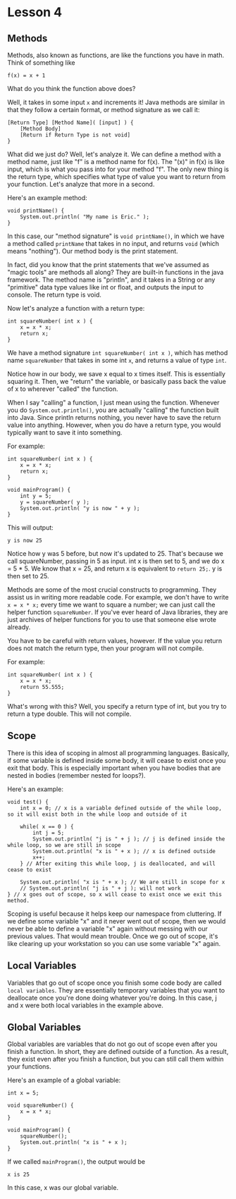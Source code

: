 # Lesson 4

## Methods ##
Methods, also known as functions, are like the functions you have in math. Think of something like
```
f(x) = x + 1
```
What do you think the function above does?

Well, it takes in some input ```x``` and increments it! Java methods are similar in that they
follow a certain format, or method signature as we call it:
```
[Return Type] [Method Name]( [input] ) {
    [Method Body]
    [Return if Return Type is not void]
}
```

What did we just do? Well, let's analyze it. We can define a method with a method name, just like "f"
is a method name for f(x). The "(x)" in f(x) is like input, which is what you pass into for your
method "f". The only new thing is the return type, which specifies what type of value you want to return
from your function. Let's analyze that more in a second.

Here's an example method:
```
void printName() {
    System.out.println( "My name is Eric." );
}
```

In this case, our "method signature" is ```void printName()```, in which we have a method called
```printName``` that takes in no input, and returns ```void``` (which means "nothing"). Our method
body is the print statement.

In fact, did you know that the print statements that we've assumed as "magic tools" are methods all
along? They are built-in functions in the java framework. The method name is "println", and it takes
in a String or any "primitive" data type values like int or float, and outputs the input to console.
The return type is void.

Now let's analyze a function with a return type:
```
int squareNumber( int x ) {
    x = x * x;
    return x;
}
```

We have a method signature ```int squareNumber( int x )```, which has method name ```squareNumber```
that takes in some int ```x```, and returns a value of type ```int```.

Notice how in our body, we save x equal to x times itself. This is essentially squaring it. Then,
we "return" the variable, or basically pass back the value of x to wherever "called" the function.

When I say "calling" a function, I just mean using the function. Whenever you do ```System.out.println()```,
you are actually "calling" the function built into Java. Since println returns nothing, you never have to
save the return value into anything. However, when you do have a return type, you would typically want
to save it into something.

For example:
```
int squareNumber( int x ) {
    x = x * x;
    return x;
}

void mainProgram() {
    int y = 5;
    y = squareNumber( y );
    System.out.println( "y is now " + y );
}
```

This will output:
```
y is now 25
```

Notice how y was 5 before, but now it's updated to 25. That's because we call squareNumber, passing in
5 as input. int x is then set to 5, and we do x = 5 * 5. We know that x = 25, and return x is
equivalent to ```return 25;```. y is then set to 25.

Methods are some of the most crucial constructs to programming. They assist us in writing more
readable code. For example, we don't have to write ```x = x * x;``` every time we want to square
a number; we can just call the helper function ```squareNumber```. If you've ever heard of Java
libraries, they are just archives of helper functions for you to use that someone else wrote already.

You have to be careful with return values, however. If the value you return does not match
the return type, then your program will not compile.

For example:
```
int squareNumber( int x ) {
    x = x * x;
    return 55.555;
}
```

What's wrong with this? Well, you specify a return type of int, but you try to return a type double.
This will not compile.

## Scope ##
There is this idea of scoping in almost all programming languages. Basically, if some variable is defined
inside some body, it will cease to exist once you exit that body. This is especially important when you
have bodies that are nested in bodies (remember nested for loops?).

Here's an example:
```
void test() {
    int x = 0; // x is a variable defined outside of the while loop, so it will exist both in the while loop and outside of it

    while( x == 0 ) {
        int j = 5;
        System.out.println( "j is " + j ); // j is defined inside the while loop, so we are still in scope
        System.out.println( "x is " + x ); // x is defined outside
        x++;
    } // After exiting this while loop, j is deallocated, and will cease to exist

    System.out.println( "x is " + x ); // We are still in scope for x
    // System.out.println( "j is " + j ); will not work
} // x goes out of scope, so x will cease to exist once we exit this method.
```

Scoping is useful because it helps keep our namespace from cluttering. If we define some variable "x"
and it never went out of scope, then we would never be able to define a variable "x" again without
messing with our previous values. That would mean trouble. Once we go out of scope, it's like
clearing up your workstation so you can use some variable "x" again.

## Local Variables ##
Variables that go out of scope once you finish some code body are called ```local variables```. They
are essentially temporary variables that you want to deallocate once you're done doing whatever
you're doing. In this case, j and x were both local variables in the example above.

## Global Variables ##
Global variables are variables that do not go out of scope even after you finish a function. In short,
they are defined outside of a function. As a result, they exist even after you finish a function, but
you can still call them within your functions.

Here's an example of a global variable:
```
int x = 5;

void squareNumber() {
    x = x * x;
}

void mainProgram() {
    squareNumber();
    System.out.println( "x is " + x );
}
```

If we called ```mainProgram()```, the output would be
```
x is 25
```

In this case, x was our global variable.